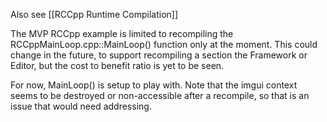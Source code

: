 Also see [[RCCpp Runtime Compilation]]

The MVP RCCpp example is limited to recompiling the RCCppMainLoop.cpp::MainLoop() function only at the moment. This could change in the future, to support recompiling a section the Framework or Editor, but the cost to benefit ratio is yet to be seen.

For now, MainLoop() is setup to play with. Note that the imgui context seems to be destroyed or non-accessible after a recompile, so that is an issue that would need addressing.